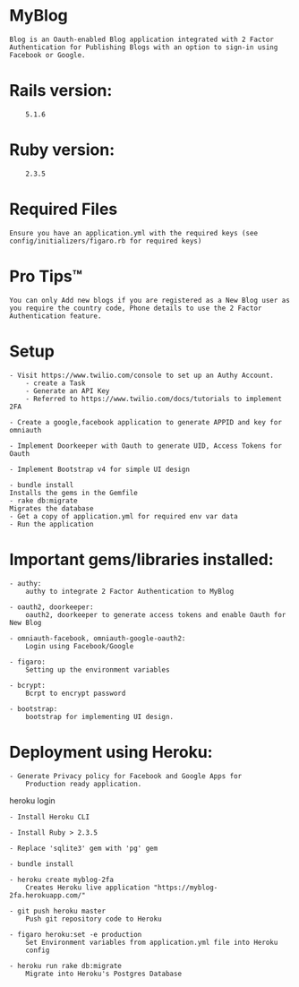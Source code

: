 # MyBlog

	Blog is an Oauth-enabled Blog application integrated with 2 Factor Authentication for Publishing Blogs with an option to sign-in using Facebook or Google. 

# Rails version:
		5.1.6

# Ruby version: 
		2.3.5

# Required Files

	Ensure you have an application.yml with the required keys (see config/initializers/figaro.rb for required keys)

# Pro Tips™

	You can only Add new blogs if you are registered as a New Blog user as you require the country code, Phone details to use the 2 Factor Authentication feature.

# Setup

	- Visit https://www.twilio.com/console to set up an Authy Account.
	 	- create a Task
	 	- Generate an API Key
		- Referred to https://www.twilio.com/docs/tutorials to implement 2FA

	- Create a google,facebook application to generate APPID and key for 	omniauth

	- Implement Doorkeeper with Oauth to generate UID, Access Tokens for Oauth

	- Implement Bootstrap v4 for simple UI design

	- bundle install
	Installs the gems in the Gemfile
	- rake db:migrate
	Migrates the database 
	- Get a copy of application.yml for required env var data
	- Run the application

# Important gems/libraries installed:

	- authy:
		authy to integrate 2 Factor Authentication to MyBlog

	- oauth2, doorkeeper:
		oauth2, doorkeeper to generate access tokens and enable Oauth for New Blog

	- omniauth-facebook, omniauth-google-oauth2:
		Login using Facebook/Google

	- figaro:
		Setting up the environment variables

	- bcrypt:
		Bcrpt to encrypt password

	- bootstrap:
		bootstrap for implementing UI design.

# Deployment using Heroku:

	- Generate Privacy policy for Facebook and Google Apps for 
		Production ready application.

heroku login

	- Install Heroku CLI

	- Install Ruby > 2.3.5

	- Replace 'sqlite3' gem with 'pg' gem

	- bundle install

	- heroku create myblog-2fa
		Creates Heroku live application "https://myblog-2fa.herokuapp.com/"

	- git push heroku master
		Push git repository code to Heroku

	- figaro heroku:set -e production
		Set Environment variables from application.yml file into Heroku 
		config

	- heroku run rake db:migrate
		Migrate into Heroku's Postgres Database
